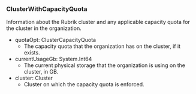 ### ClusterWithCapacityQuota
Information about the Rubrik cluster and any applicable capacity quota for the cluster in the organization.

- quotaOpt: ClusterCapacityQuota
  - The capacity quota that the organization has on the cluster, if it exists.
- currentUsageGb: System.Int64
  - The current physical storage that the organization is using on the cluster, in GB.
- cluster: Cluster
  - Cluster on which the capacity quota is enforced.
